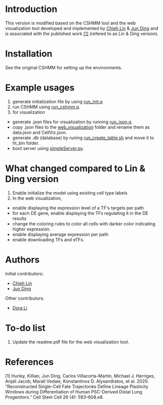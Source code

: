 # Introduction

This version is modified based on the CSHMM tool and the web visualization tool developed and implemented by [Chieh Lin](https://github.com/jessica1338) & [Jun Ding](https://github.com/phoenixding) and is associated with the published work [[1]](#1) (refered to as Lin & Ding version). 

# Installation
See the original CSHMM for setting up the environments. 

# Example usages
1. generate initialization file by using [run_init.q](run_init.q)
2. run CSHMM using [run_cshmm.q](run_cshmm.q). 
3. for visualization
  * generate .json files for visualization by running [run_json.q](run_json.q). 
  * copy .json files to the [web_visualization](web_visualization) folder and rename them as data.json and CellViz.json. 
  * generate .db (database) by runing [run_create_table.sh](web_visualization/utils/run_create_table.sh) and move it to ht_bin folder.
  * boot server using [simpleServer.py](web_visualization/simpleServer.py).

# What changed compared to Lin & Ding version
1. Enable initialize the model using existing cell type labels 
2. In the web visualization, 
  * enable displaying the expression level of a TF's targets per path  
  * for each DE gene, enable displaying the TFs regulating it in the DE results 
  * change the coloring rules to color all cells with darker color indicating higher expression. 
  * enable displaying average expression per path 
  * enable downloading TFs and eTFs. 

# Authors
Initial contributors:
* [Chieh Lin](https://github.com/jessica1338) 
* [Jun Ding](https://github.com/phoenixding)

Other contributors:
* [Dora Li](https://github.com/doraadong)


# To-do list
1. Update the readme.pdf file for the web visualization tool. 

# References
<a id="1">[1]</a> 
Hurley, Killian, Jun Ding, Carlos Villacorta-Martin, Michael J. Herriges, Anjali Jacob, Marall Vedaie, Konstantinos D. Alysandratos, et al. 2020. “Reconstructed Single-Cell Fate Trajectories Define Lineage Plasticity Windows during Differentiation of Human PSC-Derived Distal Lung Progenitors.” Cell Stem Cell 26 (4): 593–608.e8.

